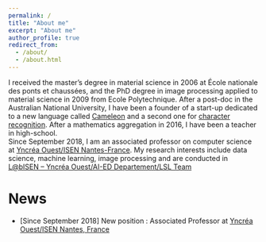```yaml
---
permalink: /
title: "About me"
excerpt: "About me"
author_profile: true
redirect_from: 
  - /about/
  - /about.html
---
```

I received the master’s degree in material science in 2006 at École nationale des ponts et chaussées, and the PhD degree in image processing applied to material science in 2009 from Ecole Polytechnique. After a post-doc in the Australian National University,
   I have been a founder of a start-up  dedicated to a new language called [Cameleon](https://en.wikipedia.org/wiki/Cameleon_(programming_language))  and a second one for  [character 
   recognition](http://www.alphanumeric-vision.com/).  After a mathematics aggregation in 2016, I have been a teacher in high-school.  
  Since September 2018, I am an associated professor on computer science at [Yncréa Ouest/ISEN Nantes-France](https://isen-nantes.fr/).
  My research interests include data science, machine learning,  image processing and are conducted in [L@bISEN – Yncréa Ouest/AI-ED Departement/LSL Team](https://isen-brest.fr/recherche/)


News
======
* [Since September 2018] New position : Associated Professor at [Yncréa Ouest/ISEN Nantes, France](https://isen-nantes.fr/) 


